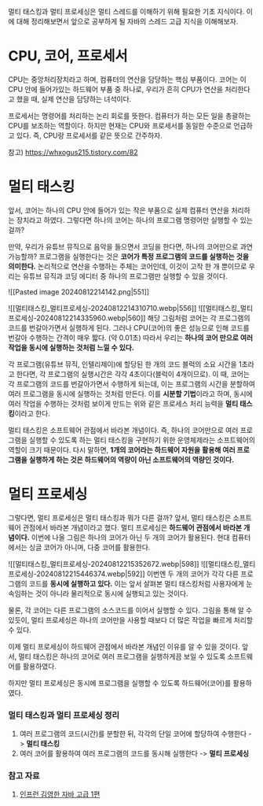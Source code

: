 멀티 태스킹과 멀티 프로세싱은 멀티 스레드를 이해하기 위해 필요한 기초 지식이다.
이에 대해 정리해보면서 앞으로 공부하게 될 자바의 스레드 고급 지식을 이해해보자.
# CPU, 코어, 프로세서

CPU는 중앙처리장치라고 하며, 컴퓨터의 연산을 담당하는 핵심 부품이다.
코어는 이 CPU 안에 들어가있는 하드웨어 부품 중 하나로, 우리가 흔히 CPU가 연산을 처리한다고 했을 때, 실제 연산을 담당하는 녀석이다.

프로세서는 명령어를 처리하는 논리 회로를 뜻한다. 컴퓨터가 하는 모든 일을 총괄하는 CPU를
보조하는 역할이다. 하지만 현재는 CPU와 프로세서를 동일한 수준으로 언급하고 있다.
즉, CPU랑 프로세서를 같은 뜻으로 간주하자.

참고) https://whxogus215.tistory.com/82
# 멀티 태스킹

앞서, 코어는 하나의 CPU 안에 들어가 있는 작은 부품으로 실제 컴퓨터 연산을 처리하는
장치라고 하였다. 그렇다면 하나의 코어는 하나의 프로그램 명령어만 실행할 수 있는걸까?

만약, 우리가 유튜브 뮤직으로 음악을 들으면서 코딩을 한다면, 하나의 코어만으로 과연 가능할까?
프로그램을 실행한다는 것은 **코어가 특정 프로그램의 코드를 실행하는 것을 의미한다.**
논리적으로 연산을 수행하는 주체는 코어인데, 이것이 고작 한 개 뿐이므로 우리는 유튜브 뮤직과 코딩 에디터 중 하나의 프로그램만 실행할 수 있을 것이다.

![[Pasted image 20240812214142.png|551]]

![[멀티태스킹_멀티프로세싱-20240812214310710.webp|556]]
![[멀티태스킹_멀티프로세싱-20240812214335960.webp|560]]
해당 그림처럼 코어는 각 프로그램의 코드를 번갈아가면서 실행하게 된다.
그러나 CPU(코어)의 좋은 성능으로 인해 코드를 번갈아 수행하는 간격이 매우 짧다. (약 0.01초)
따라서 우리는 **하나의 코어 만으로 여러 작업을 동시에 실행하는 것처럼 느낄 수 있다.**

각 프로그램(유튜브 뮤직, 인텔리제이)에 할당된 한 개의 코드 블럭의 소요 시간을 1초라고 한다면,
각 프로그램의 실행시간은 각각 4초이다(블럭이 4개이므로). 이 때, 코어는 각 프로그램의
코드를 번갈아가면서 수행하게 되는데, 이는 프로그램의 시간을 분할하여 여러 프로그램을
동시에 실행하는 것처럼 만든다. 이를 **시분할 기법**이라고 하며, 동시에 여러 작업을 수행하는 것처럼 보이게 만드는 위와 같은 프로세스 처리 능력을 **멀티 태스킹**이라고 한다.

멀티 태스킹은 소프트웨어 관점에서 바라본 개념이다. 즉, 하나의 코어만으로
여러 프로그램을 실행할 수 있도록 하는 멀티 태스킹을 구현하기 위한 운영체제라는 소프트웨어의
역할이 크기 때문이다. 다시 말하면, **1개의 코어라는 하드웨어 자원을 활용해 여러 프로그램을**
**실행하게 하는 것은 하드웨어의 역량이 아닌 소프트웨어의 역량인 것이다.**
# 멀티 프로세싱

그렇다면, 멀티 프로세싱은 멀티 태스킹과 뭐가 다른 걸까?
앞서, 멀티 태스킹은 소프트웨어 관점에서 바라본 개념이라고 했다. 멀티 프로세싱은
**하드웨어 관점에서 바라본 개념이다.** 이번에 나올 그림은 하나의 코어가 아닌 두 개의 코어가 활용된다. 현대 컴퓨터에서는 싱글 코어가 아니며, 다중 코어를 활용한다.

![[멀티태스킹_멀티프로세싱-20240812215352672.webp|598]]
![[멀티태스킹_멀티프로세싱-20240812215446374.webp|592]]
이번엔 두 개의 코어가 각각 다른 프로그램의 코드를 **동시에 실행하고 있다.**
이는 앞서 살펴본 멀티 태스킹처럼 사용자에게 눈속임하는 것이 아니라
물리적으로 동시에 실행되고 있는 것이다.

물론, 각 코어는 다른 프로그램의 소스코드를 이어서 실행할 수 있다.
그림을 통해 알 수 있듯이, 멀티 프로세싱은 하나의 코어만을 사용할 때보다 더 많은
작업을 빠르게 처리할 수 있다.

이제 멀티 프로세싱이 하드웨어 관점에서 바라본 개념인 이유를 알 수 있을 것이다.
앞서, 멀티 태스킹은 하나의 코어로 여러 프로그램을 실행하게끔 보일 수 있도록
소프트웨어를 활용하였다.

하지만 멀티 프로세싱은 동시에 프로그램을 실행할 수 있도록 하드웨어(코어)를 활용하였다.
### 멀티 태스킹과 멀티 프로세싱 정리

1. 여러 프로그램의 코드(시간)를 분할한 뒤, 각각의 단일 코어에 할당하여 수행한다
   -> **멀티 태스킹**
2. 여러 코어를 활용하여 여러 프로그램의 코드를 동시해 실행한다 -> **멀티 프로세싱**


### 참고 자료
1. [인프런 김영한 자바 고급 1편](https://www.inflearn.com/course/%EA%B9%80%EC%98%81%ED%95%9C%EC%9D%98-%EC%8B%A4%EC%A0%84-%EC%9E%90%EB%B0%94-%EA%B3%A0%EA%B8%89-1/dashboard)
